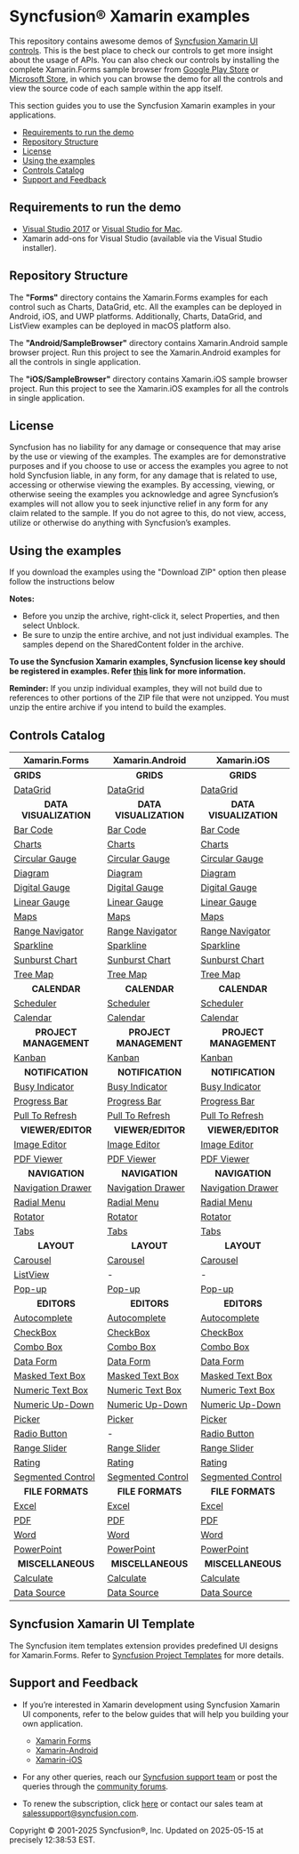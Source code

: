 ﻿# Syncfusion® Xamarin examples 
 
This repository contains awesome demos of [Syncfusion Xamarin UI controls](https://www.syncfusion.com/products/xamarin?utm_source=github&utm_medium=listing). This is the best place to check our controls to get more insight about the usage of APIs. You can also check our controls by installing the complete Xamarin.Forms sample browser from [ Google Play Store](https://play.google.com/store/apps/details?id=com.syncfusion.samplebrowser) or [Microsoft Store](https://www.microsoft.com/en-in/p/syncfusion-essential-studio-for-xamarin/9nn069tldzf4), in which you can browse the demo for all the controls and view the source code of each sample within the app itself.

This section guides you to use the Syncfusion Xamarin examples in your applications.

* [Requirements to run the demo](#requirements-to-run-the-demo)
* [Repository Structure](#repository-structure)
* [License](#license)
* [Using the examples](#using-the-examples)
* [Controls Catalog](#controls-catalog)
* [Support and Feedback](#support-and-feedback)

## <a name="requirements-to-run-the-demo"></a>Requirements to run the demo ##

* [Visual Studio 2017](https://visualstudio.microsoft.com/downloads/) or [Visual Studio for Mac](https://visualstudio.microsoft.com/vs/mac/).
* Xamarin add-ons for Visual Studio (available via the Visual Studio installer).

## <a name="repository-structure"></a>Repository Structure ##

The <b>"Forms"</b> directory contains the Xamarin.Forms examples for each control such as Charts, DataGrid, etc. All the examples can be deployed in Android, iOS, and UWP platforms. Additionally, Charts, DataGrid, and ListView examples can be deployed in macOS platform also. 

The <b>"Android/SampleBrowser"</b> directory contains Xamarin.Android sample browser project. Run this project to see the Xamarin.Android examples for all the controls in single application.

The <b>"iOS/SampleBrowser"</b> directory contains Xamarin.iOS sample browser project. Run this project to see the Xamarin.iOS examples for all the controls in single application.

## <a name="license"></a>License ##

Syncfusion has no liability for any damage or consequence that may arise by the use or viewing of the examples. The examples are for demonstrative purposes and if you choose to use or access the examples you agree to not hold Syncfusion liable, in any form, for any damage that is related to use, accessing or otherwise viewing the examples. By accessing, viewing, or otherwise seeing the examples you acknowledge and agree Syncfusion’s examples will not allow you to seek injunctive relief in any form for any claim related to the sample. If you do not agree to this, do not view, access, utilize or otherwise do anything with Syncfusion’s examples.

## <a name="using-the-examples"></a>Using the examples ##

If you download the examples using the "Download ZIP" option then please follow the instructions below

**Notes:**

* Before you unzip the archive, right-click it, select Properties, and then select Unblock.
* Be sure to unzip the entire archive, and not just individual examples. The samples depend on the SharedContent folder in the archive.

**To use the Syncfusion Xamarin examples, Syncfusion license key should be registered in examples. Refer [this](https://www.syncfusion.com/kb/9002?utm_source=github&utm_medium=listing) link for more information.**


**Reminder:** If you unzip individual examples, they will not build due to references to other portions of the ZIP file that were not unzipped. You must unzip the entire archive if you intend to build the examples.


## Controls Catalog

| Xamarin.Forms | Xamarin.Android | Xamarin.iOS |
| ------------- | --------------- | ----------- |
| <b>GRIDS<b> | <B><center>GRIDS</center><b> | <b><center>GRIDS</center><b> |
| [DataGrid](Forms/DataGrid) | [DataGrid](Android/SampleBrowser/Samples/DataGrid) | [DataGrid](iOS/SampleBrowser/Samples/DataGrid) |
| <b><center>DATA VISUALIZATION</center></b> | <b><center>DATA VISUALIZATION</center></b> | <b><center>DATA VISUALIZATION</center></b> |
| [Bar Code](Forms/Barcode) | [Bar Code](Android/SampleBrowser/Samples/Barcode) | [Bar Code](iOS/SampleBrowser/Samples/Barcode) |
| [Charts](Forms/Chart) | [Charts](Android/SampleBrowser/Samples/Chart) | [Charts](iOS/SampleBrowser/Samples/Chart) |
| [Circular Gauge](Forms/CircularGauge) | [Circular Gauge](Android/SampleBrowser/Samples/CircularGauge) | [Circular Gauge](iOS/SampleBrowser/Samples/CircularGauge) |
| [Diagram](Forms/Diagram)| [Diagram](Android/SampleBrowser/Samples/Diagram) | [Diagram](iOS/SampleBrowser/Samples/Diagram) |
| [Digital Gauge](Forms/DigitalGauge) | [Digital Gauge](Android/SampleBrowser/Samples/DigitalGauge) | [Digital Gauge](iOS/SampleBrowser/Samples/DigitalGauge) |
| [Linear Gauge](Forms/LinearGauge) | [Linear Gauge](Android/SampleBrowser/Samples/LinearGauge) | [Linear Gauge](iOS/SampleBrowser/Samples/LinearGauge) |
| [Maps](Forms/Maps) | [Maps](Android/SampleBrowser/Samples/Maps) | [Maps](iOS/SampleBrowser/Samples/Maps) |
| [Range Navigator](Forms/RangeNavigator) | [Range Navigator](Android/SampleBrowser/Samples/RangeNavigator) | [Range Navigator](iOS/SampleBrowser/Samples/RangeNavigator) |
| [Sparkline](Forms/Sparkline) | [Sparkline](Android/SampleBrowser/Samples/SparkLine) | [Sparkline](iOS/SampleBrowser/Samples/Sparkline) |
| [Sunburst Chart](Forms/SunburstChart) | [Sunburst Chart](Android/SampleBrowser/Samples/Sunburst) | [Sunburst Chart](iOS/SampleBrowser/Samples/Sunburst) |
| [Tree Map](Forms/TreeMap) | [Tree Map](Android/SampleBrowser/Samples/TreeMap) | [Tree Map](iOS/SampleBrowser/Samples/TreeMap) |
| <b><center>CALENDAR</center><b> | <b><center>CALENDAR</center><b> | <b><center>CALENDAR</center><b> |
| [Scheduler](Forms/Schedule) | [Scheduler](Android/SampleBrowser/Samples/Schedule) | [Scheduler](iOS/SampleBrowser/Samples/Schedule) |
| [Calendar](Forms/Calendar) | [Calendar](Android/SampleBrowser/Samples/Calendar) | [Calendar](iOS/SampleBrowser/Samples/Calendar) |
| <b><center>PROJECT MANAGEMENT</center><b> | <b><center>PROJECT MANAGEMENT</center><b> | <b><center>PROJECT MANAGEMENT</center><b> |
| [Kanban](Forms/Kanban) | [Kanban](Android/SampleBrowser/Samples/Kanban) | [Kanban](iOS/SampleBrowser/Samples/Kanban) |
| <b><center>NOTIFICATION</center><b> | <b><center>NOTIFICATION</center><b> | <b><center>NOTIFICATION</center><b> |
| [Busy Indicator](Forms/BusyIndicator) | [Busy Indicator](Android/SampleBrowser/Samples/BusyIndicator) | [Busy Indicator](iOS/SampleBrowser/Samples/BusyIndicator) |
| [Progress Bar](Forms/ProgressBar) | [Progress Bar](Android/SampleBrowser/Samples/ProgressBar) | [Progress Bar](iOS/SampleBrowser/Samples/ProgressBar) |
| [Pull To Refresh](Forms/PullToRefresh) | [Pull To Refresh](Android/SampleBrowser/Samples/PullToRefresh) | [Pull To Refresh](iOS/SampleBrowser/Samples/PullToRefresh) |
| <b><center>VIEWER/EDITOR</center><b> | <b><center>VIEWER/EDITOR</center><b> | <b><center>VIEWER/EDITOR</center><b> |
| [Image Editor](Forms/ImageEditor) | [Image Editor](Android/SampleBrowser/Samples/ImageEditor) | [Image Editor](iOS/SampleBrowser/Samples/ImageEditor) |
| [PDF Viewer](Forms/PdfViewer) | [PDF Viewer](Android/SampleBrowser/Samples/PDFViewer) | [PDF Viewer](iOS/SampleBrowser/Samples/PDFViewer) |
| <b><center>NAVIGATION</center><b> | <b><center>NAVIGATION</center><b> | <b><center>NAVIGATION</center><b> |
| [Navigation Drawer](Forms/NavigationDrawer) | [Navigation Drawer](Android/SampleBrowser/Samples/NavigationDrawer) | [Navigation Drawer](iOS/SampleBrowser/Samples/NavigationDrawer) |
| [Radial Menu](Forms/RadialMenu) | [Radial Menu](Android/SampleBrowser/Samples/RadialMenu) | [Radial Menu](iOS/SampleBrowser/Samples/RadialMenu) |
| [Rotator](Forms/Rotator) | [Rotator](Android/SampleBrowser/Samples/Rotator) | [Rotator](iOS/SampleBrowser/Samples/Rotator) |
| [Tabs](Forms/TabView) | [Tabs](Android/SampleBrowser/Samples/TabView) | [Tabs](iOS/SampleBrowser/Samples/TabView) |
| <b><center>LAYOUT</center><b> | <b><center>LAYOUT</center><b> | <b><center>LAYOUT</center><b> |
| [Carousel](Forms/Carousel) | [Carousel](Android/SampleBrowser/Samples/Carousel) | [Carousel](iOS/SampleBrowser/Samples/Carousel) |
| [ListView](Forms/ListView) | - | - |
| [Pop-up](Forms/PopupLayout) | [Pop-up](Android/SampleBrowser/Samples/PopupLayout) | [Pop-up](iOS/SampleBrowser/Samples/PopupLayout) |
| <b><center>EDITORS</center><b> | <b><center>EDITORS</center><b> | <b><center>EDITORS</center><b> |
| [Autocomplete](Forms/AutoComplete) | [Autocomplete](Android/SampleBrowser/Samples/AutoComplete) | [Autocomplete](iOS/SampleBrowser/Samples/AutoComplete) |
| [CheckBox](Forms/CheckBox) | [CheckBox](Android/SampleBrowser/Samples/CheckBox) | [CheckBox](iOS/SampleBrowser/Samples/CheckBox) |
| [Combo Box](Forms/ComboBox) | [Combo Box](Android/SampleBrowser/Samples/ComboBox) | [Combo Box](iOS/SampleBrowser/Samples/ComboBox) |
| [Data Form](Forms/DataForm) | [Data Form](Android/SampleBrowser/Samples/DataForm) | [Data Form](iOS/SampleBrowser/Samples/DataForm) |
| [Masked Text Box](Forms/MaskedEdit) | [Masked Text Box](Android/SampleBrowser/Samples/SfMaskedEdit) | [Masked Text Box](iOS/SampleBrowser/Samples/MaskedEdit) |
| [Numeric Text Box](Forms/NumericTextBox) | [Numeric Text Box](Android/SampleBrowser/Samples/NumericTextBox) | [Numeric Text Box](iOS/SampleBrowser/Samples/NumericTextBox) |
| [Numeric Up-Down](Forms/NumericUpDown) | [Numeric Up-Down](Android/SampleBrowser/Samples/NumericUpDown) | [Numeric Up-Down](iOS/SampleBrowser/Samples/NumericUpDown) |
| [Picker](Forms/Picker) | [Picker](Android/SampleBrowser/Samples/SfPicker) | [Picker](iOS/SampleBrowser/Samples/Picker) |
| [Radio Button](Forms/RadioButton) |-| [Radio Button](iOS/SampleBrowser/Samples/RadioButton) |
| [Range Slider](Forms/RangeSlider) | [Range Slider](Android/SampleBrowser/Samples/RangeSlider) | [Range Slider](iOS/SampleBrowser/Samples/RangeSlider) |
| [Rating](Forms/Rating) | [Rating](Android/SampleBrowser/Samples/Rating) | [Rating](iOS/SampleBrowser/Samples/Rating) |
| [Segmented Control](Forms/SegmentedControl) | [Segmented Control](Android/SampleBrowser/Samples/SegmentedView) |[Segmented Control](iOS/SampleBrowser/Samples/SegmentedControl) |
| <b><center>FILE FORMATS</center><b> | <b><center>FILE FORMATS</center><b> | <b><center>FILE FORMATS</center><b> |
| [Excel](Forms/XlsIO) | [Excel](Android/SampleBrowser/Samples/XlsIO) | [Excel](iOS/SampleBrowser/Samples/XlsIO) |
| [PDF](Forms/PDF) | [PDF](Android/SampleBrowser/Samples/PDF) | [PDF](iOS/SampleBrowser/Samples/PDF) |
| [Word](Forms/DocIO) |[Word](Android/SampleBrowser/Samples/DocIO) |[Word](iOS/SampleBrowser/Samples/DocIO)  |
| [PowerPoint](Forms/Presentation) | [PowerPoint](Android/SampleBrowser/Samples/Presentation)  |[PowerPoint](iOS/SampleBrowser/Samples/Presentation) |
| <b><center>MISCELLANEOUS</center><b> | <b><center>MISCELLANEOUS</center><b> | <b><center>MISCELLANEOUS</center><b> |
| [Calculate](Forms/Calculate) | [Calculate](Android/SampleBrowser/Samples/Calculate) | [Calculate](iOS/SampleBrowser/Samples/Calculate) |
| [Data Source](Forms/DataSource) | [Data Source](Android/SampleBrowser/Samples/DataSource) | [Data Source](iOS/SampleBrowser/Samples/DataSource) |

## <a name="syncfusion-xamarin-ui-template"></a>Syncfusion Xamarin UI Template ##

The Syncfusion item templates extension provides predefined UI designs for Xamarin.Forms. Refer to [Syncfusion Project Templates](https://help.syncfusion.com/xamarin/visual-studio-integration/visual-studio-extensions/item-templates) for more details.

## <a name="support-and-feedback"></a>Support and Feedback ##

* If you’re interested in Xamarin development using Syncfusion Xamarin UI components, refer to the below guides that will help you building your own application.

   * [Xamarin Forms](https://help.syncfusion.com/xamarin/introduction/overview?utm_source=github&utm_medium=listing)
   * [Xamarin-Android](https://help.syncfusion.com/xamarin-android/introduction/overview?utm_source=github&utm_medium=listing)
   * [Xamarin-iOS](https://help.syncfusion.com/xamarin-ios/introduction/overview?utm_source=github&utm_medium=listing)

* For any other queries, reach our [Syncfusion support team](https://www.syncfusion.com/support/directtrac/incidents/newincident?utm_source=github&utm_medium=listing) or post the queries through the [community forums](https://www.syncfusion.com/forums?utm_source=github&utm_medium=listing).

* To renew the subscription, click [here](https://www.syncfusion.com/sales/products?utm_source=github&utm_medium=listing) or contact our sales team at <salessupport@syncfusion.com>.
  
<p>Copyright © 2001-2025 Syncfusion®, Inc. Updated on 2025-05-15 at precisely 12:38:53 EST.</p> 